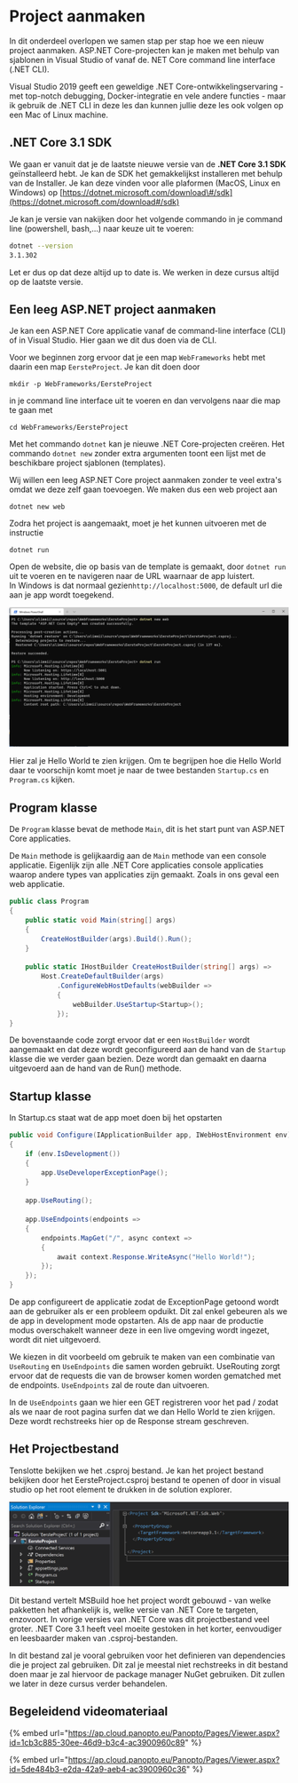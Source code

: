 # Project aanmaken

In dit onderdeel overlopen we samen stap per stap hoe we een nieuw project aanmaken. ASP.NET Core-projecten kan je maken met behulp van sjablonen in Visual Studio of vanaf de. NET Core command line interface \(.NET CLI\).

Visual Studio 2019 geeft een geweldige .NET Core-ontwikkelingservaring - met top-notch debugging, Docker-integratie en vele andere functies - maar ik gebruik de .NET CLI in deze les dan kunnen jullie deze les ook volgen op een Mac of Linux machine.

## .NET Core 3.1 SDK

We gaan er vanuit dat je de laatste nieuwe versie van de **.NET Core 3.1 SDK** geïnstalleerd hebt. Je kan de SDK het gemakkelijkst installeren met behulp van de Installer. Je kan deze vinden voor alle plaformen \(MacOS, Linux en Windows\) op [https://dotnet.microsoft.com/download\#/sdk](https://dotnet.microsoft.com/download#/sdk)

Je kan je versie van nakijken door het volgende commando in je command line \(powershell, bash,...\) naar keuze uit te voeren:

```bash
dotnet --version
3.1.302
```

Let er dus op dat deze altijd up to date is. We werken in deze cursus altijd op de laatste versie.

## Een leeg ASP.NET project aanmaken

Je kan een ASP.NET Core applicatie vanaf de command-line interface \(CLI\) of in Visual Studio. Hier gaan we dit dus doen via de CLI.

Voor we beginnen zorg ervoor dat je een map `WebFrameworks` hebt met daarin een map `EersteProject`. Je kan dit doen door

```text
mkdir -p WebFrameworks/EersteProject
```

in je command line interface uit te voeren en dan vervolgens naar die map te gaan met

```text
cd WebFrameworks/EersteProject
```

Met het commando `dotnet` kan je nieuwe .NET Core-projecten creëren. Het commando `dotnet new` zonder extra argumenten toont een lijst met de beschikbare project sjablonen \(templates\).

Wij willen een leeg ASP.NET Core project aanmaken zonder te veel extra's omdat we deze zelf gaan toevoegen. We maken dus een web project aan

```text
dotnet new web
```

Zodra het project is aangemaakt, moet je het kunnen uitvoeren met de instructie

```text
dotnet run
```

Open de website, die op basis van de template is gemaakt, door `dotnet run` uit te voeren en te navigeren naar de URL waarnaar de app luistert.  
In Windows is dat normaal gezien`http://localhost:5000`, de default url die aan je app wordt toegekend.

![Het project is aangemaakt en opgestart aan de hand van dotnet run](.gitbook/assets/image%20%282%29.png)

Hier zal je Hello World te zien krijgen. Om te begrijpen hoe die Hello World daar te voorschijn komt moet je naar de twee bestanden `Startup.cs` en `Program.cs` kijken.

## Program klasse

De `Program` klasse bevat de methode `Main`, dit is het start punt van ASP.NET Core applicaties.

De `Main` methode is gelijkaardig aan de `Main` methode van een console applicatie. Eigenlijk zijn alle .NET Core applicaties console applicaties waarop andere types van applicaties zijn gemaakt. Zoals in ons geval een web applicatie.

```csharp
public class Program
{
    public static void Main(string[] args)
    {
        CreateHostBuilder(args).Build().Run();
    }

    public static IHostBuilder CreateHostBuilder(string[] args) =>
        Host.CreateDefaultBuilder(args)
            .ConfigureWebHostDefaults(webBuilder =>
            {
                webBuilder.UseStartup<Startup>();
            });
}
```

De bovenstaande code zorgt ervoor dat er een `HostBuilder` wordt aangemaakt en dat deze wordt geconfigureerd aan de hand van de `Startup` klasse die we verder gaan bezien. Deze wordt dan gemaakt en daarna uitgevoerd aan de hand van de Run\(\) methode.

## Startup klasse

In Startup.cs staat wat de app moet doen bij het opstarten

```csharp
public void Configure(IApplicationBuilder app, IWebHostEnvironment env)
{
    if (env.IsDevelopment())
    {
        app.UseDeveloperExceptionPage();
    }

    app.UseRouting();

    app.UseEndpoints(endpoints =>
    {
        endpoints.MapGet("/", async context =>
        {
            await context.Response.WriteAsync("Hello World!");
        });
    });
}
```

De app configureert de applicatie zodat de ExceptionPage getoond wordt aan de gebruiker als er een probleem opduikt. Dit zal enkel gebeuren als we de app in development mode opstarten. Als de app naar de productie modus overschakelt wanneer deze in een live omgeving wordt ingezet, wordt dit niet uitgevoerd.

We kiezen in dit voorbeeld om gebruik te maken van een combinatie van `UseRouting` en `UseEndpoints` die samen worden gebruikt. UseRouting zorgt ervoor dat de requests die van de browser komen worden gematched met de endpoints. `UseEndpoints` zal de route dan uitvoeren.

In de `UseEndpoints` gaan we hier een GET registreren voor het pad / zodat als we naar de root pagina surfen dat we dan Hello World te zien krijgen. Deze wordt rechstreeks hier op de Response stream geschreven.

## Het Projectbestand

Tenslotte bekijken we het .csproj bestand. Je kan het project bestand bekijken door het EersteProject.csproj bestand te openen of door in visual studio op het root element te drukken in de solution explorer.

![Je kan het csproj bestand bekijken door op EersteProject te drukken.](.gitbook/assets/image%20%283%29.png)

Dit bestand vertelt MSBuild hoe het project wordt gebouwd - van welke pakketten het afhankelijk is, welke versie van .NET Core te targeten, enzovoort. In vorige versies van .NET Core was dit projectbestand veel groter. .NET Core 3.1 heeft veel moeite gestoken in het korter, eenvoudiger en leesbaarder maken van .csproj-bestanden.

In dit bestand zal je vooral gebruiken voor het definieren van dependencies die je project zal gebruiken. Dit zal je meestal niet rechstreeks in dit bestand doen maar je zal hiervoor de package manager NuGet gebruiken. Dit zullen we later in deze cursus verder behandelen.

## Begeleidend videomateriaal

{% embed url="https://ap.cloud.panopto.eu/Panopto/Pages/Viewer.aspx?id=1cb3c885-30ee-46d9-b3c4-ac3900960c89" %}

{% embed url="https://ap.cloud.panopto.eu/Panopto/Pages/Viewer.aspx?id=5de484b3-e2da-42a9-aeb4-ac3900960c36" %}



